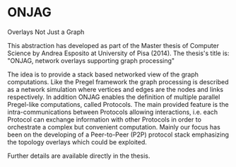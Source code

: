 ONJAG
=====

Overlays Not Just a Graph

This abstraction has developed as part of the Master thesis of Computer Science by Andrea Esposito at University of Pisa (2014). The thesis's title is: "ONJAG, network overlays supporting graph processing"

The idea is to provide a stack based networked view of the graph computations. Like the Pregel framework the graph processing is described as a network simulation where vertices and edges are the nodes and links respectively. In addition ONJAG enables the definition of multiple parallel Pregel-like computations, called Protocols. The main provided feature is the intra-communications between Protocols allowing interactions, i.e. each Protocol can exchange information with other Protocols in order to orchestrate a complex but convenient computation. Mainly our focus has been on the developing of a Peer-to-Peer (P2P) protocol stack emphasizing the topology overlays which could be exploited.

Further details are available directly in the thesis.
